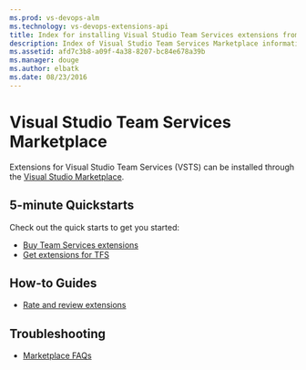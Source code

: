 ```yaml
---
ms.prod: vs-devops-alm
ms.technology: vs-devops-extensions-api
title: Index for installing Visual Studio Team Services extensions from the Marketplace
description: Index of Visual Studio Team Services Marketplace information
ms.assetid: afd7c3b8-a09f-4a38-8207-bc84e678a39b
ms.manager: douge
ms.author: elbatk
ms.date: 08/23/2016
---
```


# Visual Studio Team Services Marketplace

Extensions for Visual Studio Team Services (VSTS) can be installed through the [Visual Studio Marketplace](https://marketplace.visualstudio.com).

## 5-minute Quickstarts 
Check out the quick starts to get you started:
* [Buy Team Services extensions](install-vsts-extension.md)
* [Get extensions for TFS](./get-tfs-extensions.md)

## How-to Guides
* [Rate and review extensions](./rating-and-review.md)

## Troubleshooting
* [Marketplace FAQs](./faq-extensions.md)



